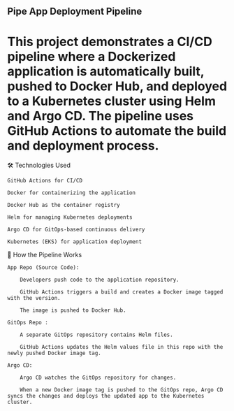 ## Pipe App Deployment Pipeline

# This project demonstrates a CI/CD pipeline where a Dockerized application is automatically built, pushed to Docker Hub, and deployed to a Kubernetes cluster using Helm and Argo CD. The pipeline uses GitHub Actions to automate the build and deployment process.



🛠️ Technologies Used

    GitHub Actions for CI/CD

    Docker for containerizing the application

    Docker Hub as the container registry

    Helm for managing Kubernetes deployments

    Argo CD for GitOps-based continuous delivery

    Kubernetes (EKS) for application deployment

🧩 How the Pipeline Works

    App Repo (Source Code):

        Developers push code to the application repository.

        GitHub Actions triggers a build and creates a Docker image tagged with the version.

        The image is pushed to Docker Hub.

    GitOps Repo :

        A separate GitOps repository contains Helm files.

        GitHub Actions updates the Helm values file in this repo with the newly pushed Docker image tag.

    Argo CD:

        Argo CD watches the GitOps repository for changes.

        When a new Docker image tag is pushed to the GitOps repo, Argo CD syncs the changes and deploys the updated app to the Kubernetes cluster.
